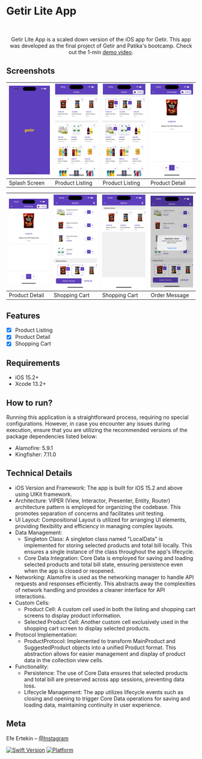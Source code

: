 # Getir Lite App
<br />
<p align="center">
  <p align="center">
    Getir Lite App is a scaled down version of the iOS app for Getir. This app was developed as the final project of Getir and Patika's bootcamp. Check out the 1-min <a href="https://youtu.be/OP9xOmV3u68">demo video</a>.
  </p>
</p>

## Screenshots
| ![Splash Screen](https://github.com/GradByte/GetirLiteApp/blob/main/images/1.png) | ![Product Listing](https://github.com/GradByte/GetirLiteApp/blob/main/images/2.png) | ![Product Listing](https://github.com/GradByte/GetirLiteApp/blob/main/images/3.png) | ![Product Detail](https://github.com/GradByte/GetirLiteApp/blob/main/images/4.png) |
| --- | --- | --- | --- |
| Splash Screen | Product Listing | Product Listing | Product Detail |

| ![Product Detail](https://github.com/GradByte/GetirLiteApp/blob/main/images/5.png) | ![Shopping Cart](https://github.com/GradByte/GetirLiteApp/blob/main/images/6.png) | ![Shopping Cart](https://github.com/GradByte/GetirLiteApp/blob/main/images/7.png) | ![Order Message](https://github.com/GradByte/GetirLiteApp/blob/main/images/8.png) |
| --- | --- | --- | --- |
| Product Detail | Shopping Cart | Shopping Cart | Order Message |

## Features

- [x] Product Listing
- [x] Product Detail
- [x] Shopping Cart

## Requirements

- iOS 15.2+
- Xcode 13.2+

## How to run?

Running this application is a straightforward process, requiring no special configurations. However, in case you encounter any issues during execution, ensure that you are utilizing the recommended versions of the package dependencies listed below:

- Alamofire: 5.9.1
- Kingfisher: 7.11.0

## Technical Details

- iOS Version and Framework: The app is built for iOS 15.2 and above using UIKit framework.
- Architecture: VIPER (View, Interactor, Presenter, Entity, Router) architecture pattern is employed for organizing the codebase. This promotes separation of concerns and facilitates unit testing.
- UI Layout: Compositional Layout is utilized for arranging UI elements, providing flexibility and efficiency in managing complex layouts.
- Data Management:
    - Singleton Class: A singleton class named "LocalData" is implemented for storing selected products and total bill locally. This ensures a single instance of the class throughout the app's lifecycle.
    - Core Data Integration: Core Data is employed for saving and loading selected products and total bill state, ensuring persistence even when the app is closed or reopened.
- Networking: Alamofire is used as the networking manager to handle API requests and responses efficiently. This abstracts away the complexities of network handling and provides a cleaner interface for API interactions.
- Custom Cells:
    - Product Cell: A custom cell used in both the listing and shopping cart screens to display product information.
    - Selected Product Cell: Another custom cell exclusively used in the shopping cart screen to display selected products.
- Protocol Implementation:
    - ProductProtocol: Implemented to transform MainProduct and SuggestedProduct objects into a unified Product format. This abstraction allows for easier management and display of product data in the collection view cells.
- Functionality:
    - Persistence: The use of Core Data ensures that selected products and total bill are preserved across app sessions, preventing data loss.
    - Lifecycle Management: The app utilizes lifecycle events such as closing and opening to trigger Core Data operations for saving and loading data, maintaining continuity in user experience.

## Meta

Efe Ertekin – [@Instagram](https://www.instagram.com/gradbyte.codes/)


[![Swift Version][swift-image]][swift-url]
[![Platform](https://img.shields.io/cocoapods/p/LFAlertController.svg?style=flat)](http://cocoapods.org/pods/LFAlertController)

[swift-image]:https://img.shields.io/badge/swift-5.5.2-orange.svg
[swift-url]: https://swift.org/
